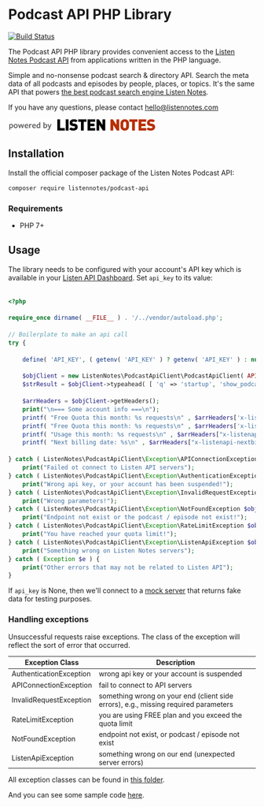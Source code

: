 # Podcast API PHP Library

[![Build Status](https://travis-ci.com/ListenNotes/podcast-api-php.svg?branch=main)](https://travis-ci.com/ListenNotes/podcast-api-php)

The Podcast API PHP library provides convenient access to the [Listen Notes Podcast API](https://www.listennotes.com/api/) from
applications written in the PHP language.

Simple and no-nonsense podcast search & directory API. Search the meta data of all podcasts and episodes by people, places, or topics. It's the same API that powers [the best podcast search engine Listen Notes](https://www.listennotes.com/).

If you have any questions, please contact [hello@listennotes.com](hello@listennotes.com?subject=Questions+about+the+PHP+SDK+of+Listen+API)

<a href="https://www.listennotes.com/api/"><img src="https://raw.githubusercontent.com/ListenNotes/ListenApiDemo/master/web/src/powered_by_listennotes.png" width="300" /></a>

## Installation

Install the official composer package of the Listen Notes Podcast API:

```sh
composer require listennotes/podcast-api
```


### Requirements

- PHP 7+

## Usage

The library needs to be configured with your account's API key which is
available in your [Listen API Dashboard](https://www.listennotes.com/api/dashboard/#apps). Set `api_key` to its
value:

```php

<?php

require_once dirname( __FILE__ ) . '/../vendor/autoload.php';

// Boilerplate to make an api call
try {

    define( 'API_KEY', ( getenv( 'API_KEY' ) ? getenv( 'API_KEY' ) : null ) );

    $objClient = new ListenNotes\PodcastApiClient\PodcastApiClient( API_KEY );
    $strResult = $objClient->typeahead( [ 'q' => 'startup', 'show_podcasts' => '1' ] );

    $arrHeaders = $objClient->getHeaders();
    print("\n=== Some account info ===\n");
    printf( "Free Quota this month: %s requests\n" , $arrHeaders['x-listenapi-freequota'] );
    printf( "Free Quota this month: %s requests\n" , $arrHeaders['x-listenapi-freequota'] );
    printf( "Usage this month: %s requests\n" , $arrHeaders["x-listenapi-usage"] );
    printf( "Next billing date: %s\n" , $arrHeaders["x-listenapi-nextbillingdate"] );

} catch ( ListenNotes\PodcastApiClient\Exception\APIConnectionException $objException ) {
    print("Failed ot connect to Listen API servers");
} catch ( ListenNotes\PodcastApiClient\Exception\AuthenticationException $objException ) {
    print("Wrong api key, or your account has been suspended!");
} catch ( ListenNotes\PodcastApiClient\Exception\InvalidRequestException $objException ) {
    print("Wrong parameters!");
} catch ( ListenNotes\PodcastApiClient\Exception\NotFoundException $objException ) {
    print("Endpoint not exist or the podcast / episode not exist!");
} catch ( ListenNotes\PodcastApiClient\Exception\RateLimitException $objException ) {
    print("You have reached your quota limit!");
} catch ( ListenNotes\PodcastApiClient\Exception\ListenApiException $objException ) {
    print("Something wrong on Listen Notes servers");
} catch ( Exception $e ) {
    print("Other errors that may not be related to Listen API");
}

```

If `api_key` is None, then we'll connect to a [mock server](https://www.listennotes.com/api/tutorials/#faq0) that returns fake data for testing purposes.


### Handling exceptions

Unsuccessful requests raise exceptions. The class of the exception will reflect
the sort of error that occurred.

| Exception Class  | Description |
| ------------- | ------------- |
|  AuthenticationException | wrong api key or your account is suspended  |
| APIConnectionException  | fail to connect to API servers  |
| InvalidRequestException  | something wrong on your end (client side errors), e.g., missing required parameters  |
| RateLimitException  | you are using FREE plan and you exceed the quota limit  |
| NotFoundException  | endpoint not exist, or podcast / episode not exist  |
| ListenApiException  | something wrong on our end (unexpected server errors)  |

All exception classes can be found in [this folder](https://github.com/ListenNotes/podcast-api-php/blob/main/listennotes/Exception).

And you can see some sample code [here](https://github.com/ListenNotes/podcast-api-php/blob/main/examples/sample.php).


